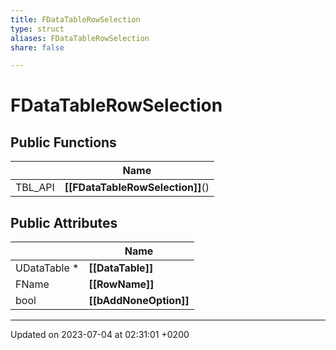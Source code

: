 ```yaml
---
title: FDataTableRowSelection
type: struct
aliases: FDataTableRowSelection
share: false

---
```


# FDataTableRowSelection





## Public Functions

|                | Name           |
| -------------- | -------------- |
| TBL_API | **[[FDataTableRowSelection]]**() |

## Public Attributes

|                | Name           |
| -------------- | -------------- |
| UDataTable * | **[[DataTable]]**  |
| FName | **[[RowName]]**  |
| bool | **[[bAddNoneOption]]**  |

-------------------------------

Updated on 2023-07-04 at 02:31:01 +0200
